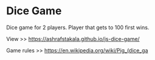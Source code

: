 # Dice Game

Dice game for 2 players. Player that gets to 100 first wins.

View >> https://ashrafstakala.github.io/js-dice-game/

Game rules >> https://en.wikipedia.org/wiki/Pig_(dice_ga
